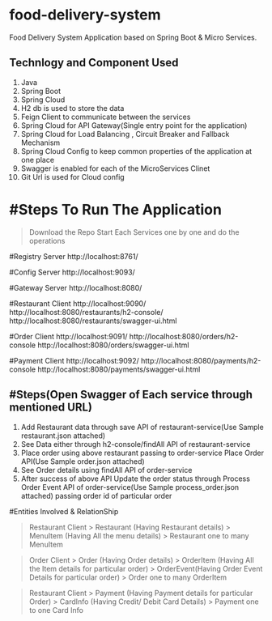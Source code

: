 # food-delivery-system
Food Delivery System Application based on Spring Boot & Micro Services.

Technlogy and Component Used
----------------------------
1. Java
2. Spring Boot
3. Spring Cloud
4. H2 db is used to store the data
5. Feign Client to communicate between the services
6. Spring Cloud for API Gateway(Single entry point for the application)
7. Spring Cloud for Load Balancing , Circuit Breaker and Fallback Mechanism
8. Spring Cloud Config to keep common properties of the application at one place
9. Swagger is enabled for each of the MicroServices Clinet
10. Git Url is used for Cloud config 



#Steps To Run The Application
===================================
> Download the Repo
> Start Each Services one by one and do the operations


#Registry Server
http://localhost:8761/

#Config Server
http://localhost:9093/

#Gateway Server
http://localhost:8080/

#Restaurant Client
http://localhost:9090/
http://localhost:8080/restaurants/h2-console/
http://localhost:8080/restaurants/swagger-ui.html


#Order Client
http://localhost:9091/
http://localhost:8080/orders/h2-console
http://localhost:8080/orders/swagger-ui.html

#Payment Client
http://localhost:9092/
http://localhost:8080/payments/h2-console
http://localhost:8080/payments/swagger-ui.html


#Steps(Open Swagger of Each service through mentioned URL)
----------------------------------------------------------

1. Add Restaurant data through save API of restaurant-service(Use Sample restaurant.json attached)
2. See Data either through h2-console/findAll API of restaurant-service
3. Place order using above restaurant passing to order-service Place Order API(Use Sample order.json attached)
4. See Order details using findAll API of order-service
5. After success of above API Update the order status through  Process Order Event API of order-service(Use Sample process_order.json attached) passing order      	id of particular order

#Entities Involved & RelationShip
> Restaurant Client
	> Restaurant (Having Restaurant details)
	> MenuItem (Having All the menu details)
	> Restaurant one to many MenuItem

> Order Client
	> Order (Having Order details)
	> OrderItem (Having All the Item details for particular order)
	> OrderEvent(Having Order Event Details for particular order) 
	> Order one to many OrderItem
	

> Restaurant Client
	> Payment (Having Payment details for particular Order)
	> CardInfo (Having Credit/ Debit Card Details)
	> Payment one to one Card Info
